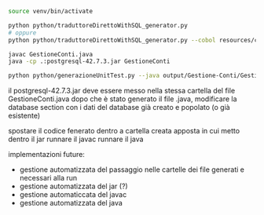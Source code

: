 
```bash
source venv/bin/activate

python python/traduttoreDirettoWithSQL_generator.py
# oppure
python python/traduttoreDirettoWithSQL_generator.py --cobol resources/cobol/bank_system_cobol.cbl --sql resources/sql/bank_schema.sql

javac GestioneConti.java
java -cp .:postgresql-42.7.3.jar GestioneConti

python python/generazioneUnitTest.py --java output/Gestione-Conti/GestioneConti.java
```
il postgresql-42.7.3.jar deve essere messo nella stessa cartella del file GestioneConti.java
dopo che è stato generato il file .java, modificare la database section con i dati del database già creato e popolato (o già esistente)

spostare il codice fenerato dentro a cartella creata apposta in cui metto dentro il jar
runnare il javac
runnare il java

implementazioni future:
- gestione automatizzata del passaggio nelle cartelle dei file generati e necessari alla run
- gestione automatizzata del jar (?)
- gestione automaticcata del javac
- gestione automatizzata del java

